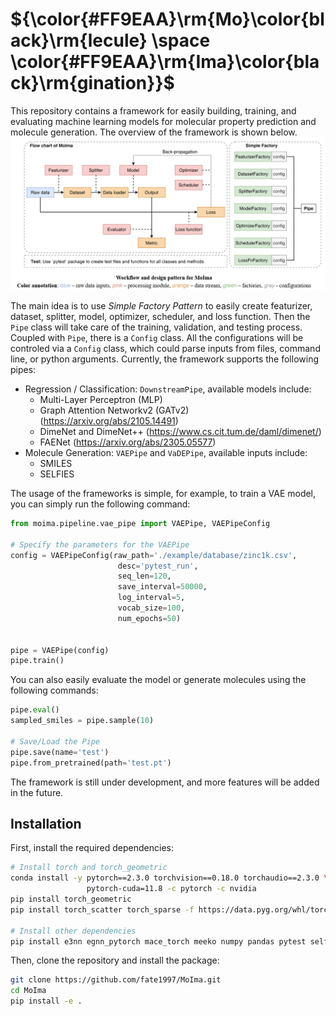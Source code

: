 # ${\color{#FF9EAA}\rm{Mo}\color{black}\rm{lecule} \space \color{#FF9EAA}\rm{Ima}\color{black}\rm{gination}}$


This repository contains a framework for easily building, training, and evaluating machine learning models for molecular property prediction and molecule generation. The overview of the framework is shown below.
![alt text](assets/framework.png)

The main idea is to use *Simple Factory Pattern* to easily create featurizer, dataset, splitter, model, optimizer, scheduler, and loss function. Then the `Pipe` class will take care of the training, validation, and testing process. Coupled with `Pipe`, there is a `Config` class. All the configurations will be controled via a `Config` class, which could parse inputs from files, command line, or python arguments. Currently, the framework supports the following pipes:

- Regression / Classification: `DownstreamPipe`, available models include:
    - Multi-Layer Perceptron (MLP)
    - Graph Attention Networkv2 (GATv2) (https://arxiv.org/abs/2105.14491)
    - DimeNet and DimeNet++ (https://www.cs.cit.tum.de/daml/dimenet/)
    - FAENet (https://arxiv.org/abs/2305.05577)
- Molecule Generation: `VAEPipe` and `VaDEPipe`, available inputs include:
    - SMILES
    - SELFIES

The usage of the frameworks is simple, for example, to train a VAE model, you can simply run the following command:
```python
from moima.pipeline.vae_pipe import VAEPipe, VAEPipeConfig

# Specify the parameters for the VAEPipe
config = VAEPipeConfig(raw_path='./example/database/zinc1k.csv', 
                        desc='pytest_run', 
                        seq_len=120,
                        save_interval=50000,
                        log_interval=5,
                        vocab_size=100,
                        num_epochs=50)


pipe = VAEPipe(config)
pipe.train()
```

You can also easily evaluate the model or generate molecules using the following commands:
```python
pipe.eval()
sampled_smiles = pipe.sample(10)

# Save/Load the Pipe
pipe.save(name='test')
pipe.from_pretrained(path='test.pt')
```

The framework is still under development, and more features will be added in the future.

## Installation
First, install the required dependencies:
```bash
# Install torch and torch_geometric
conda install -y pytorch==2.3.0 torchvision==0.18.0 torchaudio==2.3.0 \
                 pytorch-cuda=11.8 -c pytorch -c nvidia
pip install torch_geometric
pip install torch_scatter torch_sparse -f https://data.pyg.org/whl/torch-2.3.0+cu118.html

# Install other dependencies
pip install e3nn egnn_pytorch mace_torch meeko numpy pandas pytest selfies
```

Then, clone the repository and install the package:
```bash
git clone https://github.com/fate1997/MoIma.git
cd MoIma
pip install -e .
```